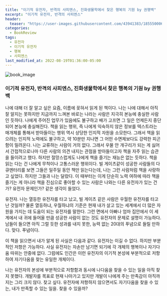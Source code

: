 ```yaml
---
title: "이기적 유전자, 반격의 사피엔스, 진화생물학에서 찾은 행복의 기원 by 권행백"
excerpt: "이기적 유전자, 반격의 사피엔스"
header:
  teaser: "https://user-images.githubusercontent.com/43941383/185550006-f291d38d-c861-49ca-b6ac-5c5e4f1ef6c1.png"
categories:
  - BookReview
tags:
  - 유전자
  - 이기적 유전자
  - 행복
  - 사피엔스
last_modified_at: 2022-08-19T01:36:00-05:00
---
```


![book_image](https://user-images.githubusercontent.com/43941383/185550006-f291d38d-c861-49ca-b6ac-5c5e4f1ef6c1.png)

### 이기적 유전자, 반격의 사피엔스, 진화생물학에서 찾은 행복의 기원 by 권행백

나에 대해 더 잘 알고 싶은 요즘, 이름에 꽂혀서 읽게 된 책이다. 나는 나에 대해서 아직 잘 알지는 못하지만 지금까지 느껴본 바로는 나라는 사람은 지극히 본능에 충실한 사람인 듯하다. 나에게 주어진 업무가 있음에도 불구하고 배가 고프면 그 일은 언제든지 중단되어 본능에 충실해진다. 책을 읽는 행위, 즉 나에게 익숙하지 않은 정보를 텍스트라는 매개체를 통해서 받아들이는 행위 역시 상당한 인지적 자원을 소모한다. 그래서 책을 읽으려는 인지적 노력에도 불구하고, 약 10분만 지나면 그 어떤 수면제보다도 강력한 피곤함이 밀려온다.
나는 교류하는 사람이 거의 없다. 그래서 우물 안 개구리가 되는 게 싫어서 간접적으로나마 다른 사람의 의견 내지는 관점을 받아들이고자 책을 자주 읽는 습관을 들이려고 했다. 하지만 절망스럽게도 나에게 책을 즐기는 재능은 없는 듯하다. 책을 읽는 다는 건 나에게 무척이나 고통스러운 행위이다. 빌 게이츠같이 성공한 사람들의 다큐멘터리를 보면 그들은 일주일 동안 책만 읽는다는데, 나는 그런 사람처럼 책을 사랑하고 싶었다. 하지만 그들과 나는 달랐다. 이 때부터는 이게 단순히 노력 여하에 따라 책을 즐기는 게 아니라 책을 진심으로 좋아할 수 있는 사람은 나와는 다른 유전자가 있는 건가? 유전자 문제인가? 같은 생각이 들었다.

유전자. 나는 열등한 유전자를 타고 났고, 빌 게이츠 같은 사람은 우월한 유전자를 타고 난 것일까? 물론 열등하냐, 우월하냐의 기준은 현재 내가 살고 있는 세계에서 더 많은 자원을 가지는 데 도움이 되는 유전자를 말한다. 그런 면에서 아빠나 엄마 집안에서 이 세계에서 내 귀에 들어올 만큼 성공한 사람이 없는 것도 유전자의 문제로 설명이 가능하다. 남들이 들으면 아직 그럴 듯한 성과를 내지 못한, 능력 없는 20대의 푸념으로 들릴 만하다. 맞다. 푸념이다.

이 책을 읽으면서 내가 알게 된 사실은 다음과 같다. 유전자는 이길 수 없다. 하지만 부분적인 저항은 가능하다. 사실 유전자는 자손만 남기면 되기에 각 개체의 행복이나 자기다움 따위는 안중에 없다. 그럼에도 인간은 이런 유전자의 이기적 본성에 부분적으로 저항하여 자기다움을 찾는 유일한 개체이다.

나는 유전자의 본성에 부분적으로 저항함과 동시에 나다움을 찾을 수 있는 일을 아직 찾지 못했다. 개발자를 목표로 현재 나아가고 있지만 개발이 나에게 주는 만족감이 아직까지는 그리 크지 않다. 찾고 싶다. 유전자에 저항하지 않으면서도 자기다움을 찾을 수 있는, 내가 만족할 수 있는 일을. 찾을 수 있을까?
